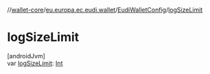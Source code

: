 //[wallet-core](../../../index.md)/[eu.europa.ec.eudi.wallet](../index.md)/[EudiWalletConfig](index.md)/[logSizeLimit](log-size-limit.md)

# logSizeLimit

[androidJvm]\
var [logSizeLimit](log-size-limit.md): [Int](https://kotlinlang.org/api/latest/jvm/stdlib/kotlin/-int/index.html)
